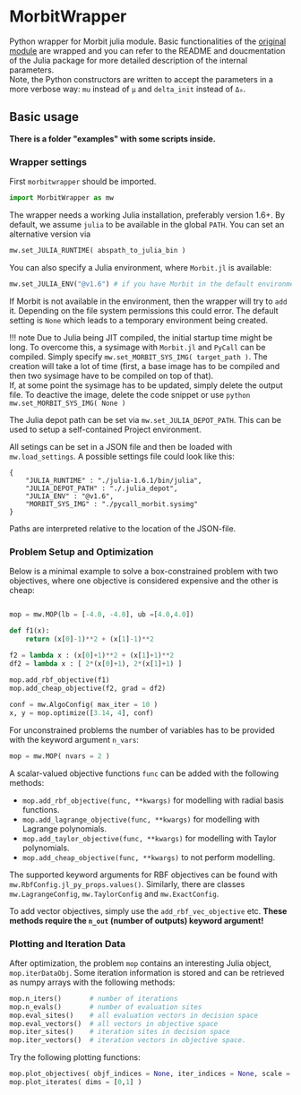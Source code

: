 # MorbitWrapper
Python wrapper for Morbit julia module.
Basic functionalities of the [original module](https://github.com/manuelbb-upb/Morbit) are wrapped and you 
can refer to the README and doucmentation of the Julia package for more detailed description of the internal parameters.  
Note, the Python constructors are written to accept the parameters in a more verbose way: 
`mu` instead of `μ` and `delta_init` instead of `Δ₀`.

## Basic usage 
**There is a folder "examples" with some scripts inside.**

### Wrapper settings 

First `morbitwrapper` should be imported.
```python
import MorbitWrapper as mw
```
The wrapper needs a working Julia installation, preferably version 1.6+.
By default, we assume `julia` to be available in the global `PATH`.
You can set an alternative version via
```python
mw.set_JULIA_RUNTIME( abspath_to_julia_bin )
```
You can also specify a Julia environment, where `Morbit.jl` is available:
```python 
mw.set_JULIA_ENV("@v1.6") # if you have Morbit in the default environment of Julia 1.6.x
```
If Morbit is not available in the environment, then the wrapper will try to 
`add` it. 
Depending on the file system permissions this could error.
The default setting is `None` which leads to a temporary environment being created.

!!! note 
    Due to Julia being JIT compiled, the initial startup time might be long.
    To overcome this, a sysimage with `Morbit.jl` and `PyCall` can be compiled.
    Simply specify `mw.set_MORBIT_SYS_IMG( target_path )`.
    The creation will take a lot of time (first, a base image has to be compiled 
    and then two sysimage have to be compiled on top of that).  
    If, at some point the sysimage has to be updated, simply delete the output file.
    To deactive the image, delete the code snippet or use 
    ```python
    mw.set_MORBIT_SYS_IMG( None )
    ```
    
The Julia depot path can be set via `mw.set_JULIA_DEPOT_PATH`. 
This can be used to setup a self-contained Project environment.

All setings can be set in a JSON file and then be loaded with `mw.load_settings`.
A possible settings file could look like this:
```
{
    "JULIA_RUNTIME" : "./julia-1.6.1/bin/julia",
    "JULIA_DEPOT_PATH" : "./.julia_depot",
    "JULIA_ENV" : "@v1.6",
    "MORBIT_SYS_IMG" : "./pycall_morbit.sysimg"
}
```
Paths are interpreted relative to the location of the JSON-file.

### Problem Setup and Optimization
Below is a minimal example to solve a box-constrained problem with two 
objectives, where one objective is considered expensive and the other is cheap:

```python

mop = mw.MOP(lb = [-4.0, -4.0], ub =[4.0,4.0])

def f1(x):
    return (x[0]-1)**2 + (x[1]-1)**2
    
f2 = lambda x : (x[0]+1)**2 + (x[1]+1)**2 
df2 = lambda x : [ 2*(x[0]+1), 2*(x[1]+1) ]

mop.add_rbf_objective(f1)
mop.add_cheap_objective(f2, grad = df2)

conf = mw.AlgoConfig( max_iter = 10 )
x, y = mop.optimize([3.14, 4], conf)
```

For unconstrained problems the number of variables has to be provided with the keyword
argument `n_vars`:
```python
mop = mw.MOP( nvars = 2 )
```

A scalar-valued objective functions `func` can be added 
with the following methods:
* `mop.add_rbf_objective(func, **kwargs)` for modelling with radial basis functions.
* `mop.add_lagrange_objective(func, **kwargs)` for modelling with Lagrange polynomials.
* `mop.add_taylor_objective(func, **kwargs)` for modelling with Taylor polynomials.
* `mop.add_cheap_objective(func, **kwargs)` to not perform modelling.

The supported keyword arguments for RBF objectives can be found 
with `mw.RbfConfig.jl_py_props.values()`. 
Similarly, there are classes `mw.LagrangeConfig`, `mw.TaylorConfig` and `mw.ExactConfig`.

To add vector objectives, simply use the `add_rbf_vec_objective` etc.
**These methods require the `n_out` (number of outputs) keyword argument!**

### Plotting and Iteration Data
After optimization, the problem `mop` contains an interesting Julia object, 
`mop.iterDataObj`. 
Some iteration information is stored and can be retrieved as numpy arrays with 
the following methods:
```python
mop.n_iters()       # number of iterations
mop.n_evals()       # number of evaluation sites
mop.eval_sites()    # all evaluation vectors in decision space
mop.eval_vectors()  # all vectors in objective space
mop.iter_sites()    # iteration sites in decision space 
mop.iter_vectors()  # iteration vectors in objective space.
```
Try the following plotting functions:
```python 
mop.plot_objectives( objf_indices = None, iter_indices = None, scale = True) 
mop.plot_iterates( dims = [0,1] )
```